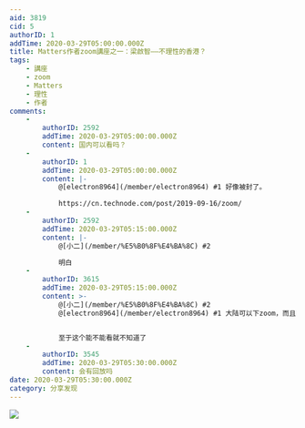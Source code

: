 ```yaml
---
aid: 3819
cid: 5
authorID: 1
addTime: 2020-03-29T05:00:00.000Z
title: Matters作者zoom講座之一：梁啟智——不理性的香港？
tags:
    - 講座
    - zoom
    - Matters
    - 理性
    - 作者
comments:
    -
        authorID: 2592
        addTime: 2020-03-29T05:00:00.000Z
        content: 国内可以看吗？
    -
        authorID: 1
        addTime: 2020-03-29T05:00:00.000Z
        content: |-
            @[electron8964](/member/electron8964) #1 好像被封了。

            https://cn.technode.com/post/2019-09-16/zoom/
    -
        authorID: 2592
        addTime: 2020-03-29T05:15:00.000Z
        content: |-
            @[小二](/member/%E5%B0%8F%E4%BA%8C) #2

            明白
    -
        authorID: 3615
        addTime: 2020-03-29T05:15:00.000Z
        content: >-
            @[小二](/member/%E5%B0%8F%E4%BA%8C) #2
            @[electron8964](/member/electron8964) #1 大陆可以下zoom，而且可以用


            至于这个能不能看就不知道了
    -
        authorID: 3545
        addTime: 2020-03-29T05:30:00.000Z
        content: 会有回放吗
date: 2020-03-29T05:30:00.000Z
category: 分享发现
---
```


![](https://assets.matters.news/embed/0dc74b65-c918-4786-b5a4-f8d050e66bed.jpeg)
